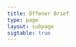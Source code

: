 ```yaml
---
title: Offener Brief
type: page
layout: subpage
sigtable: true
---
```




<!--- Folgende Personen haben den Brief bereits unterschrieben und sich bereiterklärt, ihre Unterschrift öffentlich zu machen. Wirst du die Nächste sein? --->

